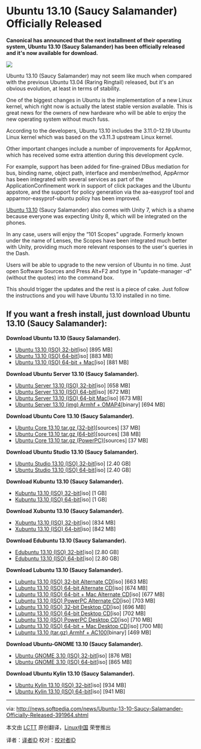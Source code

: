 Ubuntu 13.10 (Saucy Salamander) Officially Released
================================================================================
**Canonical has announced that the next installment of their operating system, Ubuntu 13.10 (Saucy Salamander) has been officially released and it's now available for download.**

![](http://i1-news.softpedia-static.com/images/news2/Ubuntu-13-10-Saucy-Salamander-Officially-Released-391964-2.jpg)

Ubuntu 13.10 (Saucy Salamander) may not seem like much when compared with the previous Ubuntu 13.04 (Raring Ringtail) released, but it's an obvious evolution, at least in terms of stability.

One of the biggest changes in Ubuntu is the implementation of a new Linux kernel, which right now is actually the latest stable version available. This is great news for the owners of new hardware who will be able to enjoy the new operating system without much fuss.

According to the developers, Ubuntu 13.10 includes the 3.11.0-12.19 Ubuntu Linux kernel which was based on the v3.11.3 upstream Linux kernel.

Other important changes include a number of improvements for AppArmor, which has received some extra attention during this development cycle.

For example, support has been added for fine-grained DBus mediation for bus, binding name, object path, interface and member/method, AppArmor has been integrated with several services as part of the ApplicationConfinement work in support of click packages and the Ubuntu appstore, and the support for policy generation via the aa-easyprof tool and apparmor-easyprof-ubuntu policy has been improved.

[Ubuntu 13.10][1] (Saucy Salamander) also comes with Unity 7, which is a shame because everyone was expecting Unity 8, which will be integrated on the phones.

In any case, users will enjoy the “101 Scopes” upgrade. Formerly known under the name of Lenses, the Scopes have been integrated much better with Unity, providing much more relevant responses to the user's queries in the Dash.

Users will be able to upgrade to the new version of Ubuntu in no time. Just open Software Sources and Press Alt+F2 and type in "update-manager -d" (without the quotes) into the command box.

This should trigger the updates and the rest is a piece of cake. Just follow the instructions and you will have Ubuntu 13.10 installed in no time.

## If you want a fresh install, just download Ubuntu 13.10 (Saucy Salamander): ##

**Download Ubuntu 13.10 (Saucy Salamander).**

- [Ubuntu 13.10 (ISO) 32-bit][2][iso] [895 MB]
- [Ubuntu 13.10 (ISO) 64-bit][3][iso] [883 MB]
- [Ubuntu 13.10 (ISO) 64-bit + Mac][4][iso] [881 MB]

**Download Ubuntu Server 13.10 (Saucy Salamander).**

- [Ubuntu Server 13.10 (ISO) 32-bit][5][iso] [658 MB]
- [Ubuntu Server 13.10 (ISO) 64-bit][6][iso] [672 MB]
- [Ubuntu Server 13.10 (ISO) 64-bit Mac][7][iso] [673 MB]
- [Ubuntu Server 13.10 (img) Armhf + OMAP4][8][binary] [694 MB]

**Download Ubuntu Core 13.10 (Saucy Salamander).**

- [Ubuntu Core 13.10 tar.gz (32-bit)][9][sources] [37 MB]
- [Ubuntu Core 13.10 tar.gz (64-bit)][10][sources] [38 MB]
- [Ubuntu Core 13.10 tar.gz (PowerPC)][11][sources] [37 MB]

**Download Ubuntu Studio 13.10 (Saucy Salamander).**

- [Ubuntu Studio 13.10 (ISO) 32-bit][12][iso] [2.40 GB]
- [Ubuntu Studio 13.10 (ISO) 64-bit][13][iso] [2.40 GB]

**Download Kubuntu 13.10 (Saucy Salamander).**

- [Kubuntu 13.10 (ISO) 32-bit][14][iso] [1 GB]
- [Kubuntu 13.10 (ISO) 64-bit][15][iso] [1 GB]

**Download Xubuntu 13.10 (Saucy Salamander).**

- [Xubuntu 13.10 (ISO) 32-bit][16][iso] [834 MB]
- [Xubuntu 13.10 (ISO) 64-bit][17][iso] [842 MB]

**Download Edubuntu 13.10 (Saucy Salamander).**

- [Edubuntu 13.10 (ISO) 32-bit][18][iso] [2.80 GB]
- [Edubuntu 13.10 (ISO) 64-bit][19][iso] [2.80 GB]

**Download Lubuntu 13.10 (Saucy Salamander).**

- [Lubuntu 13.10 (ISO) 32-bit Alternate CD][20][iso] [663 MB]
- [Lubuntu 13.10 (ISO) 64-bit Alternate CD][21][iso] [674 MB]
- [Lubuntu 13.10 (ISO) 64-bit + Mac Alternate CD][22][iso] [677 MB]
- [Lubuntu 13.10 (ISO) PowerPC Alternate CD][23][iso] [703 MB]
- [Lubuntu 13.10 (ISO) 32-bit Desktop CD][24][iso] [696 MB]
- [Lubuntu 13.10 (ISO) 64-bit Desktop CD][25][iso] [702 MB]
- [Lubuntu 13.10 (ISO) PowerPC Desktop CD][16][iso] [710 MB]
- [Lubuntu 13.10 (ISO) 64-bit + Mac Desktop CD][17][iso] [700 MB]
- [Lubuntu 13.10 (tar.gz) Armhf + AC100][28][binary] [469 MB]

**Download Ubuntu-GNOME 13.10 (Saucy Salamander).**

- [Ubuntu GNOME 3.10 (ISO) 32-bit][29][iso] [876 MB]
- [Ubuntu GNOME 3.10 (ISO) 64-bit][30][iso] [865 MB]

**Download Ubuntu Kylin 13.10 (Saucy Salamander).**

- [Ubuntu Kylin 13.10 (ISO) 32-bit][31][iso] [934 MB]
- [Ubuntu Kylin 13.10 (ISO) 64-bit][32][iso] [941 MB]

--------------------------------------------------------------------------------

via: http://news.softpedia.com/news/Ubuntu-13-10-Saucy-Salamander-Officially-Released-391964.shtml

本文由 [LCTT](https://github.com/LCTT/TranslateProject) 原创翻译，[Linux中国](http://linux.cn/) 荣誉推出

译者：[译者ID](https://github.com/译者ID) 校对：[校对者ID](https://github.com/校对者ID)

[1]:http://www.canonical.com/content/latest-ubuntu-1310-includes-first-step-mobile-pc-convergence
[2]:http://releases.ubuntu.com/saucy/ubuntu-13.10-desktop-i386.iso
[3]:http://releases.ubuntu.com/saucy/ubuntu-13.10-desktop-amd64.iso
[4]:http://releases.ubuntu.com/saucy/ubuntu-13.10-desktop-amd64+mac.iso
[5]:http://releases.ubuntu.com/saucy/ubuntu-13.10-server-i386.iso
[6]:http://releases.ubuntu.com/saucy/ubuntu-13.10-server-amd64.iso
[7]:http://releases.ubuntu.com/saucy/ubuntu-13.10-server-amd64+mac.iso
[8]:http://releases.ubuntu.com/saucy/ubuntu-13.10-server-armhf+omap4.img
[9]:http://cdimage.ubuntu.com/ubuntu-core/releases/13.10/release/ubuntu-core-13.10-core-i386.tar.gz
[10]:http://cdimage.ubuntu.com/ubuntu-core/releases/13.10/release/ubuntu-core-13.10-core-arm64.tar.gz
[11]:http://cdimage.ubuntu.com/ubuntu-core/releases/13.10/release/ubuntu-core-13.10-core-powerpc.tar.gz
[12]:http://cdimage.ubuntu.com/ubuntustudio/releases/13.10/release/ubuntustudio-13.10-dvd-i386.iso
[13]:http://cdimage.ubuntu.com/ubuntustudio/releases/13.10/release/ubuntustudio-13.10-dvd-amd64.iso
[14]:http://cdimage.ubuntu.com/kubuntu/releases/13.10/release/kubuntu-13.10-desktop-i386.iso
[15]:http://cdimage.ubuntu.com/kubuntu/releases/13.10/release/kubuntu-13.10-desktop-amd64.iso
[16]:http://cdimage.ubuntu.com/xubuntu/releases/13.10/release/xubuntu-13.10-desktop-i386.iso
[17]:http://cdimage.ubuntu.com/xubuntu/releases/13.10/release/xubuntu-13.10-desktop-amd64.iso
[18]:http://cdimage.ubuntu.com/edubuntu/releases/13.10/release/edubuntu-13.10-dvd-i386.iso
[19]:http://cdimage.ubuntu.com/edubuntu/releases/13.10/release/edubuntu-13.10-dvd-amd64.iso
[20]:http://cdimage.ubuntu.com/lubuntu/releases/13.10/release/lubuntu-13.10-alternate-i386.iso
[21]:http://cdimage.ubuntu.com/lubuntu/releases/13.10/release/lubuntu-13.10-alternate-amd64.iso
[22]:http://cdimage.ubuntu.com/lubuntu/releases/13.10/release/lubuntu-13.10-alternate-amd64+mac.iso
[23]:http://cdimage.ubuntu.com/lubuntu/releases/13.10/release/lubuntu-13.10-alternate-powerpc.iso
[24]:http://cdimage.ubuntu.com/lubuntu/releases/13.10/release/lubuntu-13.10-desktop-i386.iso
[25]:http://cdimage.ubuntu.com/lubuntu/releases/13.10/release/lubuntu-13.10-desktop-amd64.iso
[26]:http://cdimage.ubuntu.com/lubuntu/releases/13.10/release/lubuntu-13.10-desktop-powerpc.iso
[27]:http://cdimage.ubuntu.com/lubuntu/releases/13.10/release/lubuntu-13.10-desktop-amd64+mac.iso
[28]:http://cdimage.ubuntu.com/lubuntu/releases/13.10/release/lubuntu-13.10-preinstalled-desktop-armhf+ac100.tar.gz
[29]:http://cdimage.ubuntu.com/ubuntu-gnome/releases/13.10/release/ubuntu-gnome-13.10-desktop-i386.iso
[30]:http://cdimage.ubuntu.com/ubuntu-gnome/releases/13.10/release/ubuntu-gnome-13.10-desktop-amd64.iso
[31]:http://cdimage.ubuntu.com/ubuntukylin/releases/13.10/release/ubuntukylin-13.10-desktop-i386.iso
[32]:http://cdimage.ubuntu.com/ubuntukylin/releases/13.10/release/ubuntukylin-13.10-desktop-amd64.iso